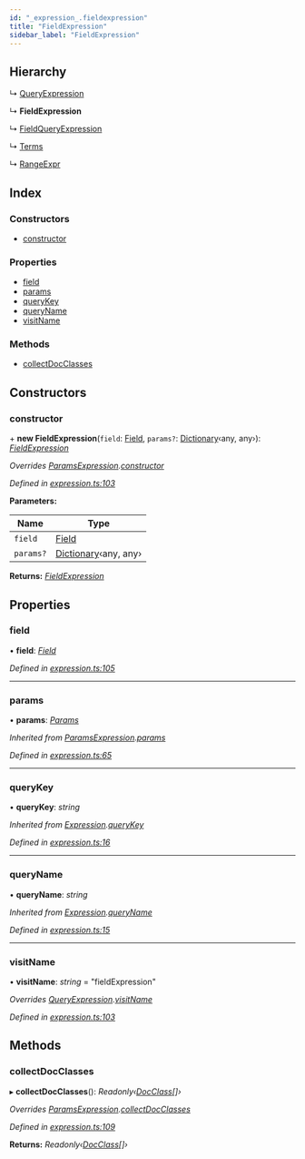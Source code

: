 ```yaml
---
id: "_expression_.fieldexpression"
title: "FieldExpression"
sidebar_label: "FieldExpression"
---
```


## Hierarchy

  ↳ [QueryExpression](_expression_.queryexpression.md)

  ↳ **FieldExpression**

  ↳ [FieldQueryExpression](_expression_.fieldqueryexpression.md)

  ↳ [Terms](_expression_.terms.md)

  ↳ [RangeExpr](_expression_.rangeexpr.md)

## Index

### Constructors

* [constructor](_expression_.fieldexpression.md#constructor)

### Properties

* [field](_expression_.fieldexpression.md#field)
* [params](_expression_.fieldexpression.md#params)
* [queryKey](_expression_.fieldexpression.md#querykey)
* [queryName](_expression_.fieldexpression.md#queryname)
* [visitName](_expression_.fieldexpression.md#visitname)

### Methods

* [collectDocClasses](_expression_.fieldexpression.md#collectdocclasses)

## Constructors

###  constructor

\+ **new FieldExpression**(`field`: [Field](_document_.field.md), `params?`: [Dictionary](../modules/_types_.md#dictionary)‹any, any›): *[FieldExpression](_expression_.fieldexpression.md)*

*Overrides [ParamsExpression](_expression_.paramsexpression.md).[constructor](_expression_.paramsexpression.md#constructor)*

*Defined in [expression.ts:103](https://github.com/kindritskyiMax/elasticmagic-js/blob/3a76a7e/src/expression.ts#L103)*

**Parameters:**

Name | Type |
------ | ------ |
`field` | [Field](_document_.field.md) |
`params?` | [Dictionary](../modules/_types_.md#dictionary)‹any, any› |

**Returns:** *[FieldExpression](_expression_.fieldexpression.md)*

## Properties

###  field

• **field**: *[Field](_document_.field.md)*

*Defined in [expression.ts:105](https://github.com/kindritskyiMax/elasticmagic-js/blob/3a76a7e/src/expression.ts#L105)*

___

###  params

• **params**: *[Params](_expression_.params.md)*

*Inherited from [ParamsExpression](_expression_.paramsexpression.md).[params](_expression_.paramsexpression.md#params)*

*Defined in [expression.ts:65](https://github.com/kindritskyiMax/elasticmagic-js/blob/3a76a7e/src/expression.ts#L65)*

___

###  queryKey

• **queryKey**: *string*

*Inherited from [Expression](_expression_.expression.md).[queryKey](_expression_.expression.md#querykey)*

*Defined in [expression.ts:16](https://github.com/kindritskyiMax/elasticmagic-js/blob/3a76a7e/src/expression.ts#L16)*

___

###  queryName

• **queryName**: *string*

*Inherited from [Expression](_expression_.expression.md).[queryName](_expression_.expression.md#queryname)*

*Defined in [expression.ts:15](https://github.com/kindritskyiMax/elasticmagic-js/blob/3a76a7e/src/expression.ts#L15)*

___

###  visitName

• **visitName**: *string* = "fieldExpression"

*Overrides [QueryExpression](_expression_.queryexpression.md).[visitName](_expression_.queryexpression.md#visitname)*

*Defined in [expression.ts:103](https://github.com/kindritskyiMax/elasticmagic-js/blob/3a76a7e/src/expression.ts#L103)*

## Methods

###  collectDocClasses

▸ **collectDocClasses**(): *Readonly‹[DocClass](../modules/_document_.md#docclass)[]›*

*Overrides [ParamsExpression](_expression_.paramsexpression.md).[collectDocClasses](_expression_.paramsexpression.md#collectdocclasses)*

*Defined in [expression.ts:109](https://github.com/kindritskyiMax/elasticmagic-js/blob/3a76a7e/src/expression.ts#L109)*

**Returns:** *Readonly‹[DocClass](../modules/_document_.md#docclass)[]›*

